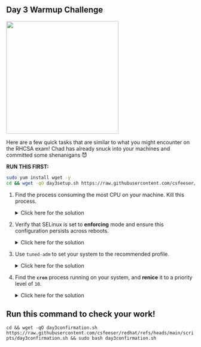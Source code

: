 ## **Day 3 Warmup Challenge**

<img src="https://encrypted-tbn0.gstatic.com/images?q=tbn:ANd9GcR8bxMDIiZSpmwuOIfUu1KmuacChGL0V-rZ8A&s" width="300">

Here are a few quick tasks that are similar to what you might encounter on the RHCSA exam! Chad has already snuck into your machines and committed some shenanigans 😈

**RUN THIS FIRST:**

```bash
sudo yum install wget -y
cd && wget -qO day3setup.sh https://raw.githubusercontent.com/csfeeser/redhat/refs/heads/main/scripts/day3setup.sh && sudo bash day3setup.sh
```

1. Find the process consuming the most CPU on your machine. Kill this process.

   <details>
   <summary>Click here for the solution</summary>

   Use `top` or `ps` to find the process with the highest CPU usage:

   ```bash
   top
   ```

   Find the highest CPU usage process and note the PID. Then kill it with:

   ```bash
   sudo kill <PID>
   ```
   
   </details>

0. Verify that SELinux is set to **enforcing** mode and ensure this configuration persists across reboots.

   <details>
   <summary>Click here for the solution</summary>

   First, check the current SELinux mode:

   ```bash
   getenforce
   ```

   If it’s not in enforcing mode, set it temporarily:

   ```bash
   sudo setenforce 1
   ```

   To make it persistent, edit the SELinux configuration file:

   ```bash
   sudo vi /etc/selinux/config
   ```

   Change the line to:

   ```bash
   SELINUX=enforcing
   ```

   Save and exit. This will ensure SELinux remains in enforcing mode across reboots.
   
   </details>

0. Use `tuned-adm` to set your system to the recommended profile.

   <details>
   <summary>Click here for the solution</summary>

   Find the recommended profile with:

   ```bash
   tuned-adm recommend
   ```

   Then set it as the active profile:

   ```bash
   sudo tuned-adm profile <recommended-profile>
   ```

   Replace `<recommended-profile>` with the suggested profile name.
   
   </details>

0. Find the **`cron`** process running on your system, and **renice** it to a priority level of `10`.

   <details>
   <summary>Click here for the solution</summary>

   Find the `cron` process ID:

   ```bash
   ps aux | grep cron
   ```

   Note the PID, then renice it to `10`:

   ```bash
   sudo renice 10 -p <PID>
   ```

   Replace `<PID>` with the actual process ID of `cron`.
   
   </details>

## Run this command to check your work!
`cd && wget -qO day3confirmation.sh https://raw.githubusercontent.com/csfeeser/redhat/refs/heads/main/scripts/day3confirmation.sh && sudo bash day3confirmation.sh`





















   
